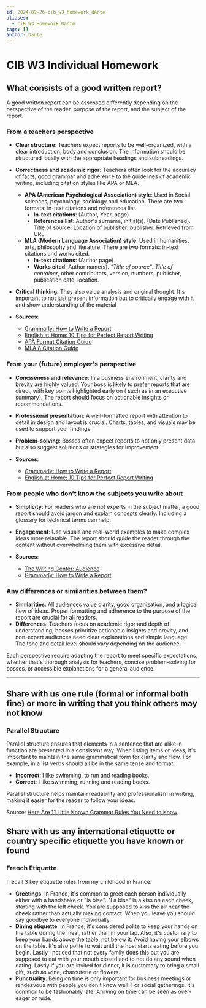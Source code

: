 ```yaml
---
id: 2024-09-26-cib_w3_homework_dante
aliases:
  - CiB_W3_Homework_Dante
tags: []
author: Dante
---
```


# CIB W3 Individual Homework

## What consists of a good written report?

A good written report can be assessed differently depending on the perspective of the reader, purpose of the report, and the subject of the report.

### From a teachers perspective

- **Clear structure**: Teachers expect reports to be well-organized, with a clear introduction, body and conclusion. The information should be structured locally with the appropriate headings and subheadings.

- **Correctness and academic rigor**: Teachers often look for the accuracy of facts, good grammar and adherence to the guidelines of academic writing, including citation styles like APA or MLA.

  - **APA (American Psychological Association) style**: Used in Social sciences, psychology, sociology and education. There are two formats: in-text citations and references list.
    - **In-text citations**: (Author, Year, page)
    - **References list**: Author's surname, initial(s). (Date Published). Title of source. Location of publisher: publisher. Retrieved from URL.
  - **MLA (Modern Language Association) style**: Used in humanities, arts, philosophy and literature. There are two formats: in-text citations and works cited.
    - **In-text citations**: (Author page)
    - **Works cited**: Author name(s). _"Title of source"_. _Title of container_, other contributors, version, numbers, publisher, publication date, location.

- **Critical thinking**: They also value analysis and original thought. It's important to not just present information but to critically engage with it and show understanding of the material

- **Sources**:
  - [Grammarly: How to Write a Report](https://www.grammarly.com/blog/how-to-write-a-report/)
  - [English at Home: 10 Tips for Perfect Report Writing](https://english-at-home.com/business/report-writing/)
  - [APA Format Citation Guide](https://www.mendeley.com/guides/apa-citation-guide/)
  - [MLA 8 Citation Guide](https://www.mendeley.com/guides/mla-citation-guide/)

### From your (future) employer's perspective

- **Conciseness and relevance**: In a business environment, clarity and brevity are highly valued. Your boss is likely to prefer reports that are direct, with key points highlighted early on ( such as in an executive summary). The report should focus on actionable insights or recommendations.

- **Professional presentation**: A well-formatted report with attention to detail in design and layout is crucial. Charts, tables, and visuals may be used to support your findings.

- **Problem-solving**: Bosses often expect reports to not only present data but also suggest solutions or strategies for improvement.

- **Sources**:
  - [Grammarly: How to Write a Report](https://www.grammarly.com/blog/how-to-write-a-report/)
  - [English at Home: 10 Tips for Perfect Report Writing](https://english-at-home.com/business/report-writing/)

### From people who don't know the subjects you write about

- **Simplicity**: For readers who are not experts in the subject matter, a good report should avoid jargon and explain concepts clearly. Including a glossary for technical terms can help.

- **Engagement**: Use visuals and real-world examples to make complex ideas more relatable. The report should guide the reader through the content without overwhelming them with excessive detail.

- **Sources**:
  - [The Writing Center: Audience](https://writingcenter.unc.edu/tips-and-tools/audience/)
  - [Grammarly: How to Write a Report](https://www.grammarly.com/blog/how-to-write-a-report/)

### Any differences or similarities between them?

- **Similarities**: All audiences value clarity, good organization, and a logical flow of ideas. Proper formatting and adherence to the purpose of the report are crucial for all readers.
- **Differences**: Teachers focus on academic rigor and depth of understanding, bosses prioritize actionable insights and brevity, and non-expert audiences need clear explanations and simple language. The tone and detail level should vary depending on the audience.

Each perspective require adapting the report to meet specific expectations, whether that's thorough analysis for teachers, concise problem-solving for bosses, or accessible explanations for a general audience.

---

## Share with us one rule (formal or informal both fine) or more in writing that you think others may not know

### Parallel Structure

Parallel structure ensures that elements in a sentence that are alike in function are presented in a consistent way. When listing items or ideas, it's important to maintain the same grammatical form for clarity and flow. For example, in a list verbs should all be in the same tense and format.

- **Incorrect**: I like swimming, to run and reading books.
- **Correct**: I like swimming, running and reading books.

Parallel structure helps maintain readability and professionalism in writing, making it easier for the reader to follow your ideas.

Source: [Here Are 11 Little Known Grammar Rules You Need to Know](https://limelightlog.com/little-known-grammar-rules-you-need-to-know/)

## Share with us any international etiquette or country specific etiquette you have known or found

### French Etiquette

I recall 3 key etiquette rules from my childhood in France:

- **Greetings**: In France, it's common to greet each person individually either with a handshake or "la bise". "La bise" is a kiss on each cheek, starting with the left cheek. You are supposed to kiss the air near the cheek rather than actually making contact. When you leave you should say goodbye to everyone individually.
- **Dining etiquette**: In France, it's considered polite to keep your hands on the table during the meal, rather than in your lap. Also, it's customary to keep your hands above the table, not below it. Avoid having your elbows on the table. It's also polite to wait until the host starts eating before you begin. Lastly I noticed that not every family does this but you are supposed to eat with your mouth closed and to not do any sound when eating. Lastly if you are invited for dinner, it is customary to bring a small gift, such as wine, charcuterie or flowers.
- **Punctuality**: Being on time is only important for business meetings or rendezvous with people you don't know well. For social gatherings, it's common to be fashionably late. Arriving on time can be seen as over-eager or rude.
